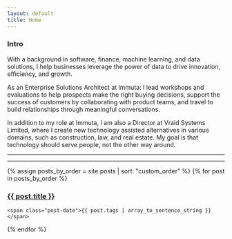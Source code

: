 ```yaml
---
layout: default
title: Home
---
```


### Intro
With a background in software, finance, machine learning, and data solutions,
I help businesses leverage the power of data to drive innovation, efficiency, and growth.

As an Enterprise Solutions Architect at Immuta: I lead workshops and evaluations
to help prospects make the right buying decisions,
support the success of customers by collaborating with product teams,
and travel to build relationships through meaningful conversations.

In addition to my role at Immuta, I am also a Director at Vraid Systems Limited,
where I create new technology assisted alternatives in various domains,
such as construction, law, and real estate.
My goal is that technology should serve people, not the other way around.

---
---

<div class="posts">
  {% assign posts_by_order = site.posts | sort: "custom_order" %}
  {% for post in posts_by_order %}
  <div class="post">
    <h3 class="post-title">
      <a href="{{ post.url }}">
        {{ post.title }}
      </a>
    </h3>

    <span class="post-date">{{ post.tags | array_to_sentence_string }}</span>
  </div>
  {% endfor %}
</div>
